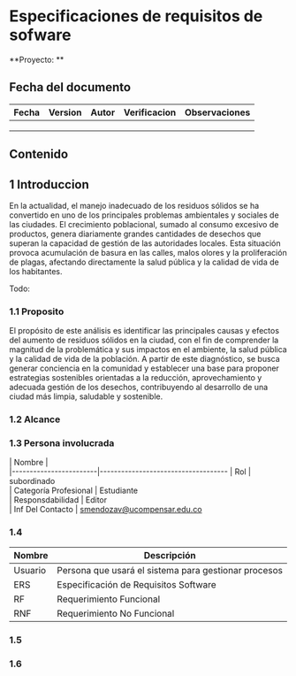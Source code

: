 # Especificaciones de requisitos de sofware
 
**Proyecto: **
 
## Fecha del documento
| Fecha  | Version  | Autor  | Verificacion  | Observaciones  |
|---|---|---|---|---|                                      
|   |   |   |   |   |                                     
|   |   |   |   |   |                                    
|   |   |   |   |   |  


## Contenido
 
## 1 Introduccion
 En la actualidad, el manejo inadecuado de los residuos sólidos se ha convertido en uno de los principales problemas ambientales y sociales de las ciudades. El crecimiento poblacional, sumado al consumo excesivo de productos, genera diariamente grandes cantidades de desechos que superan la capacidad de gestión de las autoridades locales. Esta situación provoca acumulación de basura en las calles, malos olores y la proliferación de plagas, afectando directamente la salud pública y la calidad de vida de los habitantes.
 
Todo: 
 
### 1.1 Proposito
El propósito de este análisis es identificar las principales causas y efectos del aumento de residuos sólidos en la ciudad, con el fin de comprender la magnitud de la problemática y sus impactos en el ambiente, la salud pública y la calidad de vida de la población. A partir de este diagnóstico, se busca generar conciencia en la comunidad y establecer una base para proponer estrategias sostenibles orientadas a la reducción, aprovechamiento y adecuada gestión de los desechos, contribuyendo al desarrollo de una ciudad más limpia, saludable y sostenible.
 
 
### 1.2 Alcance
 
### 1.3 Persona involucrada
 
| Nombre                 |                                                   
|------------------------|------------------------------------
| Rol                    |   subordinado                                                   
| Categoría Profesional  |   Estudiante                              
| Responsdabilidad       |   Editor   
| Inf Del Contacto       |  smendozav@ucompensar.edu.co                                   
 
### 1.4
 
| Nombre  | Descripción                                          |
|---------|------------------------------------------------------|
| Usuario | Persona que usará el sistema para gestionar procesos |
| ERS     | Especificación de Requisitos Software                |
| RF      | Requerimiento Funcional                              |
| RNF     | Requerimiento No Funcional                           |
 
### 1.5

### 1.6
